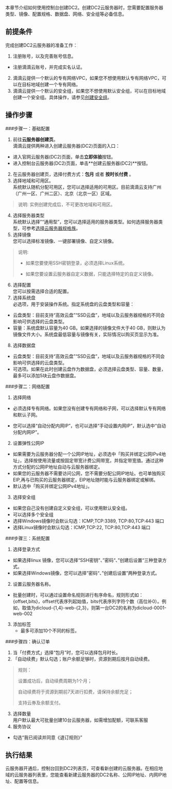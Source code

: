 本章节介绍如何使用控制台创建DC2。创建DC2云服务器时，您需要配置服务器类型、镜像、配置规格、数据盘、网络、安全组等必备信息。
## 前提条件
完成创建DC2云服务器的准备工作：

1. 注册账号，以及完善账号信息。 
 - 注册滴滴云账号，并完成实名认证。  
2. 滴滴云提供一个默认的专有网络VPC，如果您不想使用默认专有网络VPC，可以在目标地域创建一个专有网络。  
3. 滴滴云提供一个默认的安全组，如果您不想使用默认安全组，可以在目标地域创建一个安全组。具体操作，请参见[创建安全组](/Users/didi/Documents/新版帮助文档/DC2六个模块文档/DC2-安全/安全组)。  

## 操作步骤
###步骤一：基础配置
1. 前往**云服务器创建页**。  
滴滴云提供两种进入创建云服务器(DC2)页面的入口：   
 - 进入官网云服务器(DC2)页面，单击**立即体验**按钮。  
 - 进入控制台云服务器(DC2)页面，单击**创建云服务器(DC2)**按钮。   
2. 在云服务器创建页，选择付费方式：**包月** 或者 **按时长付费** 。   
3. 选择地域和可用区。  
 系统默认随机分配可用区，您可以选择适用的可用区。目前滴滴云支持广州（广州一区、广州二区）、北京（北京一区）区域。 
  > 说明:
  > 实例创建完成后，不可更改地域和可用区。  
  
4. 选择服务器类型  
 系统默认选择”“通用型”，您可以选择适用的服务器类型。如何选择服务器类型，可参考[选择云服务器规格族](/Users/didi/Documents/新版帮助文档/DC2六个模块文档/DC2-云服务器)。  
5. 选择镜像  
 您可以选择标准镜像、一键部署镜像、自定义镜像。
> 说明:
> 
> * 如果您要使用SSH密钥登录，必须选择Linux系统。
> 
> * 如果您要设置云服务器自定义数据，只能选择特定的自定义镜像。

6. 选择配置  
 您可以按需选择合适的配置。 
7. 选择系统盘  
 必选项，用于安装操作系统。指定系统盘的云盘类型和容量：
 - 云盘类型：目前支持“高效云盘”“SSD云盘”，地域以及云服务器规格的不同会影响可供选择的云盘类型。
 - 容量：系统盘默认容量为40 GB。如果选择的镜像文件大于40 GB，则默认为镜像文件大小。系统盘最低容量与镜像有关，实际情况以购买页显示为准。
8. 选择数据盘

 - 云盘类型：目前支持“高效云盘”“SSD云盘”，地域以及云服务器规格的不同会影响可供选择的云盘类型。
 - 可选项。如果在此时创建云盘作为数据盘，必须选择云盘类型、容量、数量，最多可以添加5块云盘作数据盘。

###步骤二：网络配置
1. 选择网络
 - 必须选择专有网络。如果您没有创建专有网络和子网，可以选择默认专有网络和默认子网。

 - 您可以选择“自动分配内网IP”，也可以选择“手动设置内网IP”，默认选中“自动分配内网IP”。
2. 设置弹性公网IP
 - 如果需要为云服务器分配一个公网IP地址，必须选中「购买并绑定公网IPv4地址」，选择按使用流量或按固定带宽计费公网带宽，并指定带宽值。通过这种方式分配的公网IP地址自动与云服务器绑定。
 - 如果您的云服务器不需要访问公网，您不需要分配公网IP地址。也可单独购买EIP,再与已购买的云服务器绑定，EIP地址随时能与云服务器绑定或解绑。
 - 默认选中「购买并绑定公网IPv4地址」。
3. 选择安全组
 - 如果您自己没有创建自定义安全组，可以使用默认安全组。
 - 可以选择多个安全组
 - 选择Windows镜像时会默认勾选：ICMP,TCP:3389, TCP:80,TCP:443 端口
 - 选择Linux镜像时会默认勾选：ICMP,TCP:22, TCP:80,TCP:443 端口

###步骤三：系统配置
1. 选择登录方式
 - 如果选择linux 镜像，您可以选择“SSH密钥"、”密码“、”创建后设置“三种登录方式。
 - 如果选择Windows镜像，您可以选择”密码“、”创建后设置”两种登录方式。

2. 设置云服务器名称。
  - 批量创建时，可以通过设置命名规则进行有序命名，规则形式如：{offset,bits}，offset代表序列起始值，bits代表序列字符个数（高位补0）。例如，取值为dicloud-{1,4}-web-{2,3}，则第一台DC2的名称为dicloud-0001-web-002

3. 添加标签
   - 最多可添加10个不同的标签。

   
###步骤四：确认订单  
 1. 当「付费方式」选择“包月”时，您可以选择包月时长。 
 2. 「自动续费」默认勾选；账户余额足够时，资源到期后按月自动续费。

  > 规则：
  > 
  > 设置成功后，自动续费周期为1个月；
  > 
  > 自动续费将于资源到期前7天进行扣费，请保持余额充足；
  > 
  > 支持云券及余额支付。  
  
3. 选择数量  
 用户默认最大可批量创建10台云服务器，如需增加配额，可联系客服
4. 服务协议
 - 勾选“我已阅读并同意《退订规则》”

## 执行结果

云服务器开通后，控制台回到DC2列表页，可查看新创建的云服务器。在相应地域的云服务器列表里，您能查看新建云服务器的DC2名称、公网IP地址、内网IP地址、配置等信息。





